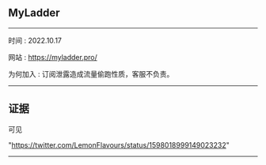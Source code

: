 ## MyLadder

---

时间 : 2022.10.17

网站 : https://myladder.pro/

为何加入 : 订阅泄露造成流量偷跑性质，客服不负责。

---

## 证据

可见

"https://twitter.com/LemonFlavours/status/1598018999149023232"

---
